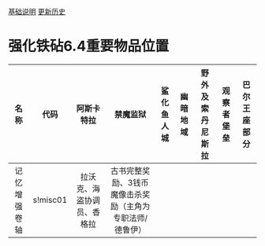 [基础说明](BG2EE_IA_c4Customize.md)  [更新历史](BG2EE_IA_c4Customize_Update.md)
# 强化铁砧6.4重要物品位置

|名称|代码|阿斯卡特拉|禁魔监狱|鲨化鱼人城|幽暗地域|野外及索丹尼斯拉|观察者堡垒|巴尔王座部分|
|:-----:|:-----:|:------:|:-----:|:------:|:------:|:-----------:|:-------:|:--------:|
|记忆增强卷轴|s!misc01|拉沃克、海盗协调员、香格拉|古书完整奖励、3钱币魔像击杀奖励（主角为专职法师/德鲁伊）||||||
